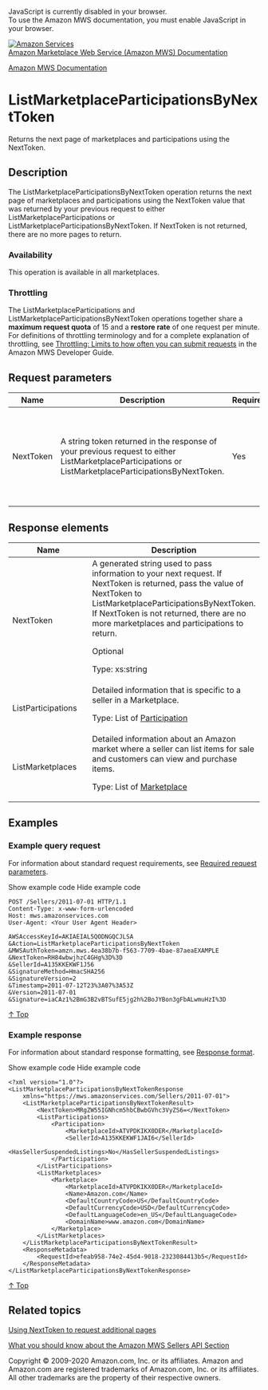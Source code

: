 <div id="MWSDX_noscript">

JavaScript is currently disabled in your browser.  
To use the Amazon MWS documentation, you must enable JavaScript in your
browser.

</div>

<div id="MWSDX_divtop">

[![Amazon
Services](https://images-na.ssl-images-amazon.com/images/G/08/mwsportal/fr_FR/amazonservices.gif "Amazon Services")](http://services.amazon.fr)  
<span id="MWSDX_titlebar">[Amazon Marketplace Web Service (Amazon MWS)
Documentation](https://developer.amazonservices.fr/gp/mws/docs.html)</span>

</div>

<div id="MWSDX_divbottom">

<div id="MWSDX_divleft">

<div id="MWSDX_toc">

</div>

</div>

<div id="MWSDX_divright">

<div id="MWSDX_content">

<span id="MWSDX_breadcrumbs">[Amazon MWS
Documentation](https://developer.amazonservices.fr/gp/mws/docs.html)</span>

<div id="Sellers_ListMarketplaceParticipationsByNextToken"
class="nested0">

ListMarketplaceParticipationsByNextToken
========================================

<div class="body">

Returns the next page of marketplaces and participations using the <span
class="keyword parmname">NextToken</span>.

</div>

<div id="Description" class="topic concept nested1">

Description
-----------

<div class="body conbody">

The <span id="Description__ListMarketplaceParticipationsByNextToken"
class="keyword apiname">ListMarketplaceParticipationsByNextToken</span>
operation returns the next page of marketplaces and participations using
the <span class="keyword parmname">NextToken</span> value that was
returned by your previous request to either <span
class="keyword apiname">ListMarketplaceParticipations</span> or <span
class="keyword apiname">ListMarketplaceParticipationsByNextToken</span>.
If <span class="keyword parmname">NextToken</span> is not returned,
there are no more pages to return.

<div class="section">

### Availability

This operation is available in all marketplaces.

</div>

<div class="section">

### Throttling

The <span class="keyword apiname">ListMarketplaceParticipations</span>
and <span
class="keyword apiname">ListMarketplaceParticipationsByNextToken</span>
operations together share a **maximum request quota** of 15 and a
**restore rate** of one request per minute. <span
id="Description__CartInfo_throttling" class="ph">For definitions of
throttling terminology and for a complete explanation of throttling, see
<a href="../dev_guide/DG_Throttling.md" class="xref">Throttling: Limits to how often you can submit requests</a>
in the <span class="ph">Amazon MWS Developer Guide</span>.</span>

</div>

</div>

</div>

<div id="RequestParameters" class="topic reference nested1">

Request parameters
------------------

<div class="body refbody">

<div class="tablenoborder">

<table id="RequestParameters__RequestParametersTable" class="table" data-cellpadding="4" data-cellspacing="0" data-summary="" data-frame="border" data-border="1" data-rules="all">
<colgroup>
<col style="width: 25%" />
<col style="width: 25%" />
<col style="width: 25%" />
<col style="width: 25%" />
</colgroup>
<thead>
<tr class="header">
<th>Name</th>
<th>Description</th>
<th>Required</th>
<th>Values</th>
</tr>
</thead>
<tbody>
<tr class="odd">
<td><span class="keyword parmname">NextToken </span></td>
<td>A string token returned in the response of your previous request to either <span class="keyword apiname">ListMarketplaceParticipations</span> or <span class="keyword apiname">ListMarketplaceParticipationsByNextToken</span>.</td>
<td>Yes</td>
<td>Token string returned from the previous call.
<p><span class="ph">Type: xs:string</span></p></td>
</tr>
</tbody>
</table>

</div>

</div>

</div>

<div id="ResponseElements" class="topic reference nested1">

Response elements
-----------------

<div class="body refbody">

<div class="tablenoborder">

<table id="ResponseElements__table_rbm_mh5_cr" class="table" data-cellpadding="4" data-cellspacing="0" data-summary="" data-frame="border" data-border="1" data-rules="all">
<colgroup>
<col style="width: 50%" />
<col style="width: 50%" />
</colgroup>
<thead>
<tr class="header">
<th>Name</th>
<th>Description</th>
</tr>
</thead>
<tbody>
<tr class="odd">
<td><span class="keyword parmname">NextToken</span></td>
<td>A generated string used to pass information to your next request. If <span class="keyword parmname">NextToken</span> is returned, pass the value of <span class="keyword parmname">NextToken</span> to <span class="keyword apiname">ListMarketplaceParticipationsByNextToken</span>. If <span class="keyword parmname">NextToken</span> is not returned, there are no more marketplaces and participations to return.
<p>Optional</p>
<p><span class="ph">Type: xs:string</span></p></td>
</tr>
<tr class="even">
<td><span class="keyword parmname">ListParticipations</span></td>
<td><span class="ph">Detailed information that is specific to a seller in a Marketplace.</span>
<p>Type: List of <a href="Sellers_Datatypes.md#Participation" class="xref" title="Detailed information that is specific to a seller in a Marketplace.">Participation</a></p></td>
</tr>
<tr class="odd">
<td><span class="keyword parmname">ListMarketplaces</span></td>
<td><span class="ph">Detailed information about an Amazon market where a seller can list items for sale and customers can view and purchase items.</span>
<p>Type: List of <a href="Sellers_Datatypes.md#Marketplace" class="xref" title="Detailed information about an Amazon market where a seller can list items for sale and customers can view and purchase items.">Marketplace</a></p></td>
</tr>
</tbody>
</table>

</div>

</div>

</div>

<div id="Examples" class="topic reference nested1">

Examples
--------

<div class="body refbody">

<div class="section">

### Example query request

<span class="ph">For information about standard request requirements,
see
<a href="../dev_guide/DG_RequiredRequestParameters.md" class="xref">Required request parameters</a>.</span>

<span class="ph expander"> <span class="keyword parmname xshow">Show
example code</span> <span class="keyword parmname xhide">Hide example
code</span> </span>

<div class="sectiondiv content">

    POST /Sellers/2011-07-01 HTTP/1.1
    Content-Type: x-www-form-urlencoded
    Host: mws.amazonservices.com
    User-Agent: <Your User Agent Header>

    AWSAccessKeyId=AKIAEIAL5QODNGQCJLSA
    &Action=ListMarketplaceParticipationsByNextToken
    &MWSAuthToken=amzn.mws.4ea38b7b-f563-7709-4bae-87aeaEXAMPLE
    &NextToken=RH84wbwjhzC4GHg%3D%3D
    &SellerId=A135KKEKWF1J56
    &SignatureMethod=HmacSHA256
    &SignatureVersion=2
    &Timestamp=2011-07-12T23%3A07%3A53Z
    &Version=2011-07-01
    &Signature=iaCAz1%2BmG3B2vBTSufE5jg2h%2BoJYBon3gFbALwmuHzI%3D

<a href="#Examples" class="xref">↑ Top</a>

</div>

</div>

<div class="section">

### Example response

<span class="ph">For information about standard response formatting, see
<a href="../dev_guide/DG_ResponseFormat.md" class="xref">Response format</a>.</span>

<span class="ph expander"> <span class="keyword parmname xshow">Show
example code</span> <span class="keyword parmname xhide">Hide example
code</span> </span>

<div class="sectiondiv content">

    <?xml version="1.0"?>
    <ListMarketplaceParticipationsByNextTokenResponse
        xmlns="https://mws.amazonservices.com/Sellers/2011-07-01">
        <ListMarketplaceParticipationsByNextTokenResult>
            <NextToken>MRgZW55IGNhcm5hbCBwbGVhc3VyZS6=</NextToken>
            <ListParticipations>
                <Participation>
                    <MarketplaceId>ATVPDKIKX0DER</MarketplaceId>
                    <SellerId>A135KKEKWF1JAI6</SellerId>
                    <HasSellerSuspendedListings>No</HasSellerSuspendedListings>
                </Participation>
            </ListParticipations>
            <ListMarketplaces>
                <Marketplace>
                    <MarketplaceId>ATVPDKIKX0DER</MarketplaceId>
                    <Name>Amazon.com</Name>
                    <DefaultCountryCode>US</DefaultCountryCode>
                    <DefaultCurrencyCode>USD</DefaultCurrencyCode>
                    <DefaultLanguageCode>en_US</DefaultLanguageCode>
                    <DomainName>www.amazon.com</DomainName>
                </Marketplace>
            </ListMarketplaces>
        </ListMarketplaceParticipationsByNextTokenResult>
        <ResponseMetadata>
            <RequestId>efeab958-74e2-45d4-9018-2323084413b5</RequestId>
        </ResponseMetadata>
    </ListMarketplaceParticipationsByNextTokenResponse>

<a href="#Examples" class="xref">↑ Top</a>

</div>

</div>

</div>

</div>

<div id="RelatedActions" class="topic nested1">

Related topics
--------------

<div class="body">

<a href="../dev_guide/DG_NextToken.md" class="xref">Using NextToken to request additional pages</a>

<a href="Sellers_Overview.md" class="xref">What you should know about the Amazon MWS Sellers API Section</a>

</div>

</div>

</div>

<div id="MWSDX_footer">

Copyright © 2009-2020 Amazon.com, Inc. or its affiliates. Amazon and
Amazon.com are registered trademarks of Amazon.com, Inc. or its
affiliates. All other trademarks are the property of their respective
owners.

</div>

</div>

</div>

<div style="clear: both;">

</div>

</div>
